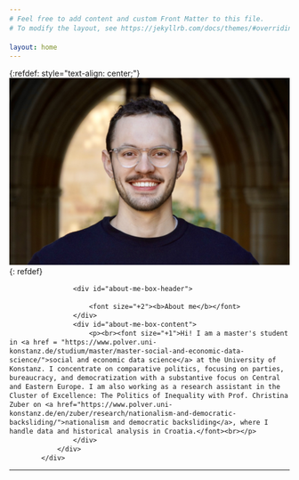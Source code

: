 ```yaml
---
# Feel free to add content and custom Front Matter to this file.
# To modify the layout, see https://jekyllrb.com/docs/themes/#overriding-theme-defaults

layout: home
---
```


{:refdef: style="text-align: center;"}
![tb_head](https://raw.githubusercontent.com/tylerjamesbrown7/tylerjamesbrown7.github.io/master/images/tb_photo.jpg)
{: refdef}

<div id="about-me-container">
                <div id="inner">
                
                    <div id="about-me-box-header">
 
                        <font size="+2"><b>About me</b></font>
                    </div>
                    <div id="about-me-box-content">
                        <p><br><font size="+1">Hi! I am a master's student in <a href = "https://www.polver.uni-konstanz.de/studium/master/master-social-and-economic-data-science/">social and economic data science</a> at the University of Konstanz. I concentrate on comparative politics, focusing on parties, bureaucracy, and democratization with a substantive focus on Central and Eastern Europe. I am also working as a research assistant in the Cluster of Excellence: The Politics of Inequality with Prof. Christina Zuber on <a href="https://www.polver.uni-konstanz.de/en/zuber/research/nationalism-and-democratic-backsliding/">nationalism and democratic backsliding</a>, where I handle data and historical analysis in Croatia.</font><br></p>
                    </div>
                </div>
            </div>





-----








          
<br>








